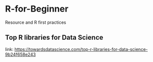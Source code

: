 # R-for-Beginner
Resource and R first practices 
## Top R libraries for Data Science<br>
link: https://towardsdatascience.com/top-r-libraries-for-data-science-9b24f658e243
